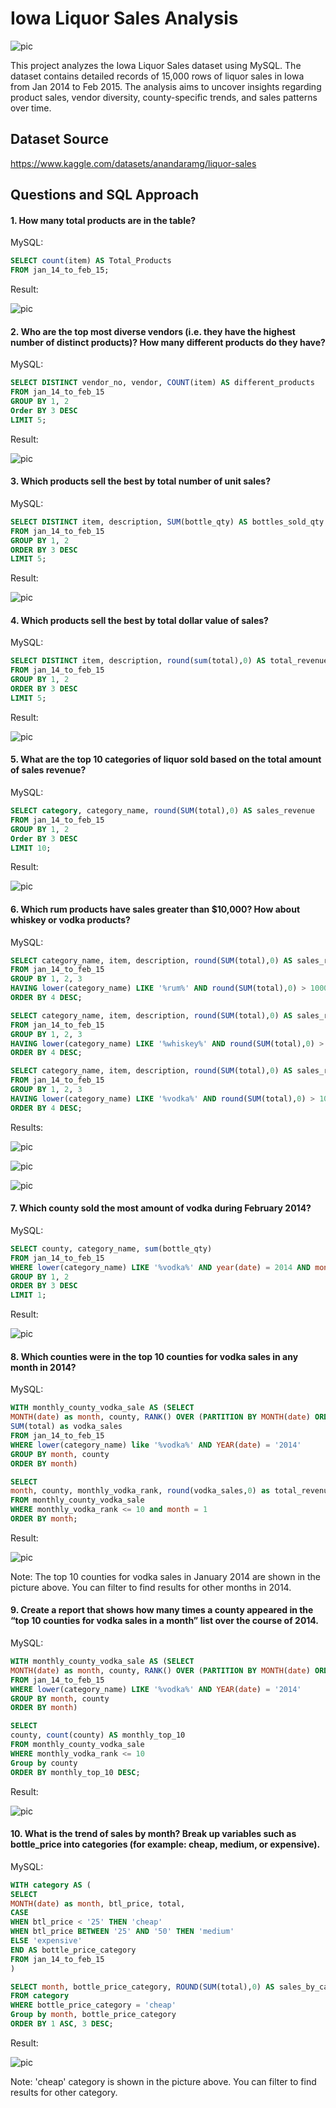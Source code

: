 # Iowa Liquor Sales Analysis

![pic](./pictures/cover_1.webp "pic")

This project analyzes the Iowa Liquor Sales dataset using MySQL. The dataset contains detailed records of 15,000 rows of liquor sales in Iowa from Jan 2014 to Feb 2015. The analysis aims to uncover insights regarding product sales, vendor diversity, county-specific trends, and sales patterns over time.

## Dataset Source
https://www.kaggle.com/datasets/anandaramg/liquor-sales

## Questions and SQL Approach

#### 1. How many total products are in the table?

MySQL:

```sql
SELECT count(item) AS Total_Products
FROM jan_14_to_feb_15;
```

Result:

![pic](./pictures/q1.png "pic")

#### 2. Who are the top most diverse vendors (i.e. they have the highest number of distinct products)? How many different products do they have?

MySQL:

```sql
SELECT DISTINCT vendor_no, vendor, COUNT(item) AS different_products
FROM jan_14_to_feb_15
GROUP BY 1, 2
Order BY 3 DESC
LIMIT 5;
```

Result:

![pic](./pictures/q2.png "pic")

#### 3. Which products sell the best by total number of unit sales? 

MySQL:

```sql
SELECT DISTINCT item, description, SUM(bottle_qty) AS bottles_sold_qty
FROM jan_14_to_feb_15
GROUP BY 1, 2
ORDER BY 3 DESC
LIMIT 5;
```

Result:

![pic](./pictures/q3.png "pic")

#### 4. Which products sell the best by total dollar value of sales?

MySQL:

```sql
SELECT DISTINCT item, description, round(sum(total),0) AS total_revenue
FROM jan_14_to_feb_15
GROUP BY 1, 2
ORDER BY 3 DESC
LIMIT 5;
```

Result:

![pic](./pictures/q4.png "pic")

#### 5. What are the top 10 categories of liquor sold based on the total amount of sales revenue?

MySQL:

```sql
SELECT category, category_name, round(SUM(total),0) AS sales_revenue
FROM jan_14_to_feb_15
GROUP BY 1, 2
Order BY 3 DESC
LIMIT 10;
```

Result:

![pic](./pictures/q5.png "pic")

#### 6. Which rum products have sales greater than $10,000? How about whiskey or vodka products?

MySQL:

```sql
SELECT category_name, item, description, round(SUM(total),0) AS sales_revenue
FROM jan_14_to_feb_15
GROUP BY 1, 2, 3
HAVING lower(category_name) LIKE '%rum%' AND round(SUM(total),0) > 10000
ORDER BY 4 DESC;

SELECT category_name, item, description, round(SUM(total),0) AS sales_revenue
FROM jan_14_to_feb_15
GROUP BY 1, 2, 3
HAVING lower(category_name) LIKE '%whiskey%' AND round(SUM(total),0) > 10000
ORDER BY 4 DESC;

SELECT category_name, item, description, round(SUM(total),0) AS sales_revenue
FROM jan_14_to_feb_15
GROUP BY 1, 2, 3
HAVING lower(category_name) LIKE '%vodka%' AND round(SUM(total),0) > 10000
ORDER BY 4 DESC;
```

Results:

![pic](./pictures/q6_1.png "pic")

![pic](./pictures/q6_2.png "pic")

![pic](./pictures/q6_3.png "pic")

#### 7. Which county sold the most amount of vodka during February 2014?

MySQL:

```sql
SELECT county, category_name, sum(bottle_qty)
FROM jan_14_to_feb_15
WHERE lower(category_name) LIKE '%vodka%' AND year(date) = 2014 AND month(date) = 2
GROUP BY 1, 2
ORDER BY 3 DESC
LIMIT 1;
```

Result:

![pic](./pictures/q7.png "pic")

#### 8. Which counties were in the top 10 counties for vodka sales in any month in 2014?

MySQL:

```sql
WITH monthly_county_vodka_sale AS (SELECT
MONTH(date) as month, county, RANK() OVER (PARTITION BY MONTH(date) ORDER BY SUM(total) DESC) AS monthly_vodka_rank,
SUM(total) as vodka_sales
FROM jan_14_to_feb_15
WHERE lower(category_name) like '%vodka%' AND YEAR(date) = '2014'
GROUP BY month, county
ORDER BY month) 

SELECT
month, county, monthly_vodka_rank, round(vodka_sales,0) as total_revenue
FROM monthly_county_vodka_sale
WHERE monthly_vodka_rank <= 10 and month = 1
ORDER BY month;
```

Result:

![pic](./pictures/q8.png "pic")


Note: The top 10 counties for vodka sales in January 2014 are shown in the picture above. You can filter to find results for other months in 2014.

#### 9. Create a report that shows how many times a county appeared in the “top 10 counties for vodka sales in a month” list over the course of 2014.

MySQL:

```sql
WITH monthly_county_vodka_sale AS (SELECT
MONTH(date) as month, county, RANK() OVER (PARTITION BY MONTH(date) ORDER BY SUM(total) DESC) AS monthly_vodka_rank, SUM(total) as vodka_sales
FROM jan_14_to_feb_15
WHERE lower(category_name) LIKE '%vodka%' AND YEAR(date) = '2014'
GROUP BY month, county
ORDER BY month)

SELECT
county, count(county) AS monthly_top_10
FROM monthly_county_vodka_sale
WHERE monthly_vodka_rank <= 10
Group by county
ORDER BY monthly_top_10 DESC;
```

Result:

![pic](./pictures/q9.png "pic")

#### 10. What is the trend of sales by month? Break up variables such as bottle_price into categories (for example: cheap, medium, or expensive).

MySQL:

```sql
WITH category AS (
SELECT
MONTH(date) as month, btl_price, total,
CASE
WHEN btl_price < '25' THEN 'cheap'
WHEN btl_price BETWEEN '25' AND '50' THEN 'medium'
ELSE 'expensive'
END AS bottle_price_category
FROM jan_14_to_feb_15
)

SELECT month, bottle_price_category, ROUND(SUM(total),0) AS sales_by_category
FROM category
WHERE bottle_price_category = 'cheap'
Group by month, bottle_price_category
ORDER BY 1 ASC, 3 DESC;
```

Result:

![pic](./pictures/q10.png "pic")

Note: 'cheap' category is shown in the picture above. You can filter to find results for other category.